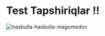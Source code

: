 # Test Tapshiriqlar !!

![hasbulla-hasbulla-magomedov](https://github.com/user-attachments/assets/346932ae-123e-4245-99fb-fbf530b64821)
